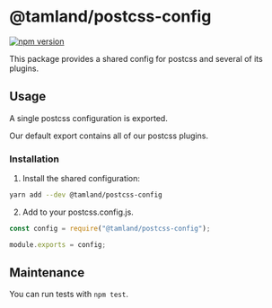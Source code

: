# @tamland/postcss-config

[![npm version](https://badge.fury.io/js/%40tamland%2Fpostcss-config.svg)](https://badge.fury.io/js/%40tamland%2Fpostcss-config)

This package provides a shared config for postcss and several of its plugins.

## Usage

A single postcss configuration is exported.

Our default export contains all of our postcss plugins.

### Installation

1. Install the shared configuration:

  ```sh
  yarn add --dev @tamland/postcss-config
  ```

2. Add to your postcss.config.js.
  ```js
  const config = require("@tamland/postcss-config");

  module.exports = config;
  ```

## Maintenance

You can run tests with `npm test`.
